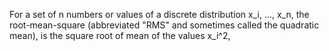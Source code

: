 For a set of n numbers or values of a discrete distribution x_i, ..., x_n, the root-mean-square (abbreviated "RMS" and sometimes called the quadratic mean), 
is the square root of mean of the values x_i^2, 

